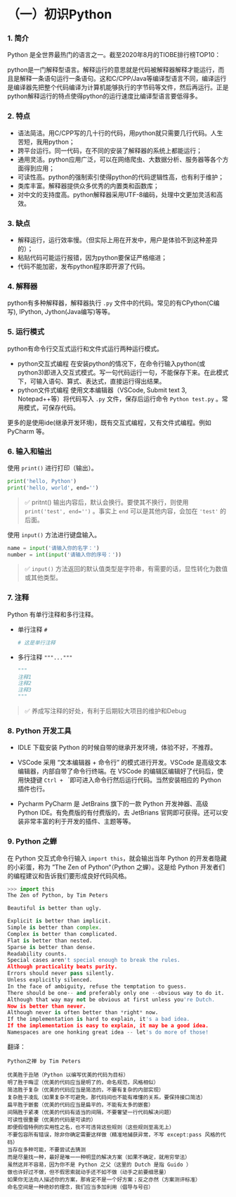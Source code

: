 # （一）初识Python

### 1. 简介

Python 是全世界最热门的语言之一。截至2020年8月的TIOBE排行榜TOP10：

python是一门解释型语言。解释运行的意思就是代码被解释器解释才能运行，而且是解释一条语句运行一条语句。这和C/CPP/Java等编译型语言不同，编译运行是编译器先把整个代码编译为计算机能够执行的字节码等文件，然后再运行。正是python解释运行的特点使得python的运行速度比编译型语言要低得多。  

### 2. 特点

+ 语法简洁。用C/CPP写的几十行的代码，用python就只需要几行代码。人生苦短，我用python；
+ 跨平台运行。同一代码，在不同的安装了解释器的系统上都能运行；
+ 通用灵活。python应用广泛，可以在网络爬虫、大数据分析、服务器等各个方面得到应用；
+ 可读性高。python的强制索引使得python的代码逻辑性高，也有利于维护；
+ 类库丰富。解释器提供众多优秀的内置类和函数库；
+ 对中文的支持度高。python解释器采用UTF-8编码，处理中文更加灵活和高效。

### 3. 缺点

+ 解释运行，运行效率慢。（但实际上用在开发中，用户是体验不到这种差异的）；
+ 粘贴代码可能运行报错，因为python要保证严格缩进；
+ 代码不能加密，发布python程序即开源了代码。

### 4. 解释器

python有多种解释器，解释器执行 `.py` 文件中的代码。常见的有CPython(C编写), IPython, Jython(Java编写)等等。


### 5. 运行模式

python有命令行交互式运行和文件式运行两种运行模式。

+ python交互式编程
  在安装python的情况下，在命令行输入python(或python3)即进入交互式模式。写一句代码运行一句，不能保存下来。在此模式下，可输入语句、算式、表达式，直接运行得出结果。
+ python文件式编程
  使用文本编辑器（VSCode, Submit text 3, Notepad++等）将代码写入 `.py` 文件，保存后运行命令 `Python test.py` 。常用模式，可保存代码。

更多的是使用ide(继承开发环境)，既有交互式编程，又有文件式编程。例如 PyCharm 等。

### 6. 输入和输出

使用 `print()` 进行打印（输出）。
```py
print('hello, Python')
print('hello, world', end='')
```

> ✅ pritnt() 输出内容后，默认会换行。要使其不换行，则使用 `print('test', end='')` 。事实上 `end` 可以是其他内容，会加在 `'test'` 的后面。

使用 `input()` 方法进行键盘输入。
```py
name = input('请输入你的名字：')
number = int(input('请输入你的序号：'))
```

> ✅ `input()` 方法返回的默认值类型是字符串，有需要的话，显性转化为数值或其他类型。

### 7. 注释

Python 有单行注释和多行注释。

+ 单行注释 `#`
  ```py
  # 这是单行注释
  ```
+ 多行注释 `"""...""" `
  ```py
  """
  注释1
  注释2
  注释3
  """
  ```
> ✅ 养成写注释的好处，有利于后期较大项目的维护和Debug

### 8. Python 开发工具

+ IDLE
  下载安装 Python 的时候自带的继承开发环境，体验不好，不推荐。

+ VSCode
  采用 “文本编辑器 + 命令行” 的模式进行开发。VSCode 是高级文本编辑器，内部自带了命令行终端。在 VSCode 的编辑区编辑好了代码后，使用快捷键 `Ctrl + ` `即可进入命令行然后运行代码。当然安装相应的 Python 插件也行。 

+ Pycharm
  PyCharm 是 JetBrains 旗下的一款 Python 开发神器、高级 Python IDE。有免费版的有付费版的，去 JetBrians 官网即可获得。还可以安装非常丰富的利于开发的插件、主题等等。

### 9. Python 之蝉

在 Python 交互式命令行输入 `import this`，就会输出当年 Python 的开发者隐藏的小彩蛋，称为 ”The Zen of Python“（Python 之蝉）。这是给 Python 开发者们的编程建议和告诉我们要形成良好代码风格。

```Python
>>> import this
The Zen of Python, by Tim Peters

Beautiful is better than ugly.

Explicit is better than implicit.
Simple is better than complex.
Complex is better than complicated.
Flat is better than nested.
Sparse is better than dense.
Readability counts.
Special cases aren't special enough to break the rules.
Although practicality beats purity.
Errors should never pass silently.
Unless explicitly silenced.
In the face of ambiguity, refuse the temptation to guess.
There should be one-- and preferably only one --obvious way to do it.
Although that way may not be obvious at first unless you're Dutch.
Now is better than never.
Although never is often better than *right* now.
If the implementation is hard to explain, it's a bad idea.
If the implementation is easy to explain, it may be a good idea.
Namespaces are one honking great idea -- let's do more of those!
```

翻译：

```
Python之禅 by Tim Peters

优美胜于丑陋（Python 以编写优美的代码为目标）
明了胜于晦涩（优美的代码应当是明了的，命名规范，风格相似）
简洁胜于复杂（优美的代码应当是简洁的，不要有复杂的内部实现）
复杂胜于凌乱（如果复杂不可避免，那代码间也不能有难懂的关系，要保持接口简洁）
扁平胜于嵌套（优美的代码应当是扁平的，不能有太多的嵌套）
间隔胜于紧凑（优美的代码有适当的间隔，不要奢望一行代码解决问题）
可读性很重要（优美的代码是可读的）
即便假借特例的实用性之名，也不可违背这些规则（这些规则至高无上）
不要包容所有错误，除非你确定需要这样做（精准地捕获异常，不写 except:pass 风格的代码）
当存在多种可能，不要尝试去猜测
而是尽量找一种，最好是唯一一种明显的解决方案（如果不确定，就用穷举法）
虽然这并不容易，因为你不是 Python 之父（这里的 Dutch 是指 Guido ）
做也许好过不做，但不假思索就动手还不如不做（动手之前要细思量）
如果你无法向人描述你的方案，那肯定不是一个好方案；反之亦然（方案测评标准）
命名空间是一种绝妙的理念，我们应当多加利用（倡导与号召）
```